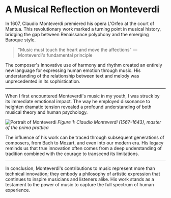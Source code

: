 # A Musical Reflection on Monteverdi

In 1607, Claudio Monteverdi premiered his opera L'Orfeo at the court of Mantua. This revolutionary work marked a turning point in musical history, bridging the gap between Renaissance polyphony and the emerging Baroque style.

> "Music must touch the heart and move the affections" 
> — Monteverdi's fundamental principle

The composer's innovative use of harmony and rhythm created an entirely new language for expressing human emotion through music. His understanding of the relationship between text and melody was unprecedented in its sophistication.

---

When I first encountered Monteverdi's music in my youth, I was struck by its immediate emotional impact. The way he employed dissonance to heighten dramatic tension revealed a profound understanding of both musical theory and human psychology.

![Portrait of Monteverdi](monteverdi-portrait.jpg)
*Figure 1: Claudio Monteverdi (1567-1643), master of the prima prattica*

The influence of his work can be traced through subsequent generations of composers, from Bach to Mozart, and even into our modern era. His legacy reminds us that true innovation often comes from a deep understanding of tradition combined with the courage to transcend its limitations.

---

In conclusion, Monteverdi's contributions to music represent more than technical innovation; they embody a philosophy of artistic expression that continues to inspire musicians and listeners alike. His work stands as a testament to the power of music to capture the full spectrum of human experience.